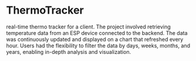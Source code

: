 # ThermoTracker
real-time thermo tracker for a client. The project involved retrieving temperature data from an ESP device connected to the backend. The data was continuously updated and displayed on a chart that refreshed every hour. Users had the flexibility to filter the data by days, weeks, months, and years, enabling in-depth analysis and visualization.
